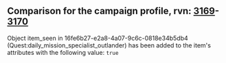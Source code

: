 ## Comparison for the campaign profile, rvn: [3169](https://github.com/PRO100KatYT/FortniteProfileRevisions/tree/main/profiles/campaign/3169%20campaign.json)-[3170](https://github.com/PRO100KatYT/FortniteProfileRevisions/tree/main/profiles/campaign/3170%20campaign.json)

Object item_seen in 16fe6b27-e2a8-4a07-9c6c-0818e34b5db4 (Quest:daily_mission_specialist_outlander) has been added to the item's attributes with the following value: `true`
<br><br>
